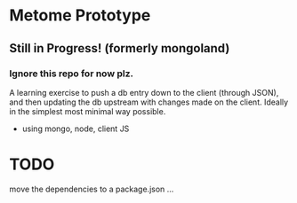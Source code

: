 # Metome Prototype
## Still in Progress! (formerly mongoland)
### Ignore this repo for now plz.
A learning exercise to push a db entry down to the client (through JSON), and then updating the db upstream with changes made on the client. Ideally in the simplest most minimal way possible.

- using mongo, node, client JS

# TODO
move the dependencies to a package.json ...
